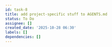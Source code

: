 ```yaml
---
id: task-8
title: add project-specific stuff to AGENTS.md
status: To Do
assignee: []
created_date: '2025-10-28 06:30'
labels: []
dependencies: []
---
```



